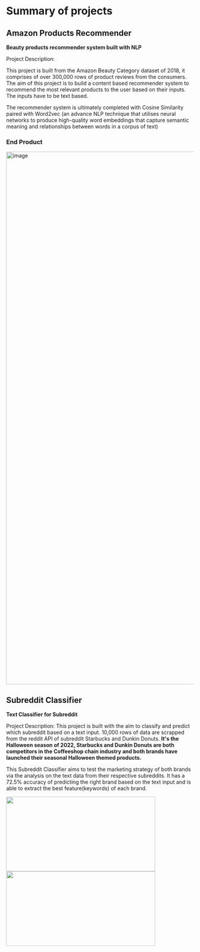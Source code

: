 # Summary of projects

## Amazon Products Recommender
**Beauty products recommender system built with NLP** 

Project Description: 

This project is built from the Amazon Beauty Category dataset of 2018, it comprises of over 300,000 rows of product reviews from the consumers.
The aim of this project is to build a content based recommender system to recommend the most relevant products to the user based on their inputs.
The inputs have to be text based.

The recommender system is ultimately completed with Cosine Similarity paired with Word2vec (an advance NLP technique that utilises neural networks to produce high-quality word embeddings that capture semantic meaning and relationships between words in a corpus of text) 

### End Product
<img width="1427" alt="image" src="https://user-images.githubusercontent.com/106056323/217649154-33147f78-82cf-4a2d-b83d-1ad91cb942e3.png">


## Subreddit Classifier
**Text Classifier for Subreddit**

Project Description:
This project is built with the aim to classify and predict which subreddit based on a text input. 10,000 rows of data are scrapped from the reddit API of subreddit Starbucks and Dunkin Donuts. 
**It's the Halloween season of 2022, Starbucks and Dunkin Donuts are both competitors in the Coffeeshop chain industry and both brands have launched their seasonal Halloween themed products.**

This Subreddit Classifier aims to test the marketing strategy of both brands via the analysis on the text data from their respective subreddits. It has a 72.5% accuracy of predicting the right brand based on the text input and is able to extract the best feature(keywords) of each brand.

<img src="https://user-images.githubusercontent.com/106056323/217898200-8dfe9094-9c28-4c1a-9be1-b42f3c9b4e2f.png" width="400" height="200"><img src="https://user-images.githubusercontent.com/106056323/217901039-ffbfc623-c15a-46d6-89e7-d61bd22345c0.png" width="400" height="200">




